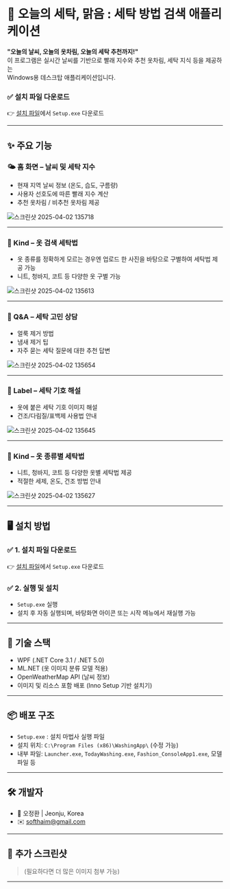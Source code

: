 # 🧼 오늘의 세탁, 맑음 : 세탁 방법 검색 애플리케이션

**"오늘의 날씨, 오늘의 옷차림, 오늘의 세탁 추천까지!"**  
이 프로그램은 실시간 날씨를 기반으로 빨래 지수와 추천 옷차림, 세탁 지식 등을 제공하는  
Windows용 데스크탑 애플리케이션입니다.

### ✅ 설치 파일 다운로드

👉 [설치 파일](https://drive.google.com/file/d/1buAxfrwRYs28pZ3KdoZM3ubuyYN9SR4s/view?usp=sharing)에서 `Setup.exe` 다운로드

---

## ✨ 주요 기능

### 🌤 홈 화면 – 날씨 및 세탁 지수
- 현재 지역 날씨 정보 (온도, 습도, 구름량)
- 사용자 선호도에 따른 빨래 지수 계산
- 추천 옷차림 / 비추천 옷차림 제공

![스크린샷 2025-04-02 135718](https://github.com/user-attachments/assets/1052363d-56a3-4f6e-8159-aa5f63fc7cd7)

---

### 👕 Kind – 옷 검색 세탁법
- 옷 종류를 정확하게 모르는 경우엔 업로드 한 사진을 바탕으로 구별하여 세탁법 제공 가능
- 니트, 청바지, 코트 등 다양한 옷 구별 가능

![스크린샷 2025-04-02 135613](https://github.com/user-attachments/assets/ae9012cd-f2a5-4715-bf11-90dcaf51d57a)

---

### 💬 Q&A – 세탁 고민 상담
- 얼룩 제거 방법
- 냄새 제거 팁
- 자주 묻는 세탁 질문에 대한 추천 답변

![스크린샷 2025-04-02 135654](https://github.com/user-attachments/assets/9a1a80ca-8748-49c8-8965-3461919df75b)

---

### 🔖 Label – 세탁 기호 해설
- 옷에 붙은 세탁 기호 이미지 해설
- 건조/다림질/표백제 사용법 안내

![스크린샷 2025-04-02 135645](https://github.com/user-attachments/assets/50d08a59-cd5c-4847-a96c-c2cd723b88cd)

---

### 👕 Kind – 옷 종류별 세탁법
- 니트, 청바지, 코트 등 다양한 옷별 세탁법 제공
- 적절한 세제, 온도, 건조 방법 안내

![스크린샷 2025-04-02 135627](https://github.com/user-attachments/assets/e7db4d46-7429-4d69-a369-784e3a0548eb)

---

## 🖥 설치 방법

### ✅ 1. 설치 파일 다운로드

👉 [설치 파일](https://drive.google.com/file/d/1buAxfrwRYs28pZ3KdoZM3ubuyYN9SR4s/view?usp=sharing)에서 `Setup.exe` 다운로드

### ✅ 2. 실행 및 설치

- `Setup.exe` 실행
- 설치 후 자동 실행되며, 바탕화면 아이콘 또는 시작 메뉴에서 재실행 가능

---

## 🧩 기술 스택

- WPF (.NET Core 3.1 / .NET 5.0)
- ML.NET (옷 이미지 분류 모델 적용)
- OpenWeatherMap API (날씨 정보)
- 이미지 및 리소스 포함 배포 (Inno Setup 기반 설치기)

---

## 📦 배포 구조

- `Setup.exe` : 설치 마법사 실행 파일
- 설치 위치: `C:\Program Files (x86)\WashingApp\` (수정 가능)
- 내부 파일: `Launcher.exe`, `TodayWashing.exe`, `Fashion_ConsoleApp1.exe`, 모델 파일 등

---

## 🛠 개발자

- 👤 오정환 | Jeonju, Korea
- ✉️ softhaim@gmail.com

---

## 📸 추가 스크린샷

> (필요하다면 더 많은 이미지 첨부 가능)

---
